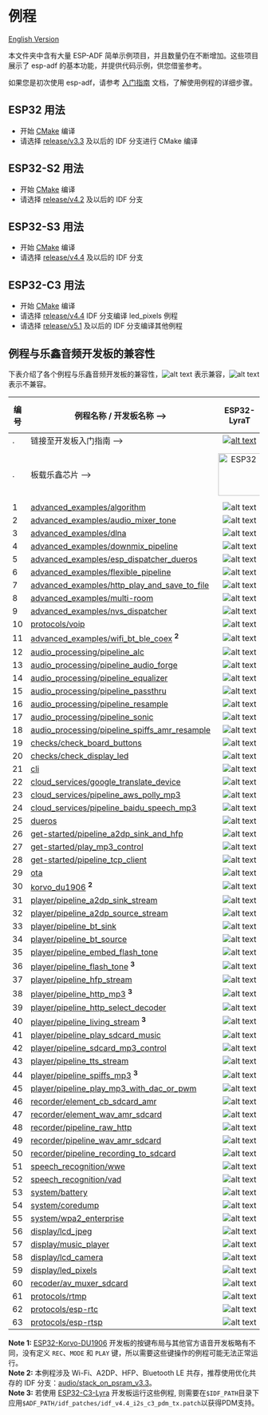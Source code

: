 # 例程

[English Version](./README.md)

本文件夹中含有大量 ESP-ADF 简单示例项目，并且数量仍在不断增加。这些项目展示了 esp-adf 的基本功能，并提供代码示例，供您借鉴参考。

如果您是初次使用 esp-adf，请参考 [入门指南](https://docs.espressif.com/projects/esp-adf/zh_CN/latest/get-started/index.html) 文档，了解使用例程的详细步骤。


## ESP32 用法

- 开始 [CMake](https://docs.espressif.com/projects/esp-idf/zh_CN/latest/esp32/api-guides/build-system.html) 编译
- 请选择 [release/v3.3](https://github.com/espressif/esp-idf/tree/release/v3.3) 及以后的 IDF 分支进行 CMake 编译

## ESP32-S2 用法

- 开始 [CMake](https://docs.espressif.com/projects/esp-idf/zh_CN/latest/esp32s2/api-guides/build-system.html) 编译
- 请选择 [release/v4.2](https://github.com/espressif/esp-idf/tree/release/v4.2) 及以后的 IDF 分支

## ESP32-S3 用法

- 开始 [CMake](https://docs.espressif.com/projects/esp-idf/zh_CN/latest/esp32s3/api-guides/build-system.html) 编译
- 请选择 [release/v4.4](https://github.com/espressif/esp-idf/tree/release/v4.4) 及以后的 IDF 分支

## ESP32-C3 用法

- 开始 [CMake](https://docs.espressif.com/projects/esp-idf/zh_CN/latest/esp32c3/api-guides/build-system.html) 编译
- 请选择 [release/v4.4](https://github.com/espressif/esp-idf/tree/release/v4.4) IDF 分支编译 led_pixels 例程
- 请选择 [release/v5.1](https://github.com/espressif/esp-idf/tree/release/v5.1) 及以后的 IDF 分支编译其他例程

## 例程与乐鑫音频开发板的兼容性

下表介绍了各个例程与乐鑫音频开发板的兼容性，![alt text](../docs/_static/yes-icon.png "兼容") 表示兼容，![alt text](../docs/_static/no-icon.png "兼容")  表示不兼容。

[comment]: <> (Markdown table editing tool)
[comment]: <> (https://www.tablesgenerator.com/markdown_tables)

| 编号 | 例程名称 / 开发板名称 -->                                                                  |                                                                                  ESP32-LyraT                                                                                 |                                                                                    ESP32-LyraTD-MSC                                                                                    |                                                                                    ESP32-LyraT-Mini                                                                                    |                          ESP32-Korvo-DU1906          <sup> **1** </sup>      |                        ESP32-S2-Kaluga-1 Kit                           |                        ESP32-S3-Korvo-2                           |                             ESP32-C3-Lyra                              |
|-----|------------------------------------------------------------------------------------------------|:----------------------------------------------------------------------------------------------------------------------------------------------------------------------------:|:--------------------------------------------------------------------------------------------------------------------------------------------------------------------------------------:|:--------------------------------------------------------------------------------------------------------------------------------------------------------------------------------------:|:---------------------------------------------------------------:|:----------------------------------------------------------------------:|:----------------------------------------------------------------------:|:----------------------------------------------------------------------:|
| .   | 链接至开发板入门指南  -->                                                   | [![alt text](../docs/_static/esp32-lyrat-v4.3-side-small.jpg "ESP32-LyraT")](https://docs.espressif.com/projects/esp-adf/en/latest/get-started/get-started-esp32-lyrat.html) | [![alt text](../docs/_static/esp32-lyratd-msc-v2.2-small.jpg "ESP32-LyraTD-MSC")](https://docs.espressif.com/projects/esp-adf/en/latest/get-started/get-started-esp32-lyratd-msc.html) | [![alt text](../docs/_static/esp32-lyrat-mini-v1.2-small.jpg "ESP32-LyraT-Mini")](https://docs.espressif.com/projects/esp-adf/en/latest/get-started/get-started-esp32-lyrat-mini.html) |  [![alt text](../docs/_static/esp32-korvo-du1906-v1.1-small.jpg "ESP32-Korvo-DU1906")](https://docs.espressif.com/projects/esp-adf/en/latest/get-started/get-started-esp32-korvo-du1906.html) | [![alt text](../docs/_static/esp32-s2-kaluga-1-kit-small.png "ESP32-S2-Kaluga-1 Kit")](https://docs.espressif.com/projects/esp-idf/en/latest/esp32s2/hw-reference/esp32s2/user-guide-esp32-s2-kaluga-1-kit.html) | [![alt text](../docs/_static/esp32-s3-korvo-2-v3.0-small.png "ESP32-S3-Korvo-2")](https://docs.espressif.com/projects/esp-adf/en/latest/get-started/user-guide-esp32-s3-korvo-2.html) |  [![alt text](../docs/_static/esp32-c3-lyra-v2.0-small.png "ESP32-C3-Lyra")](https://docs.espressif.com/projects/esp-adf/en/latest/get-started/user-guide-esp32-c3-lyra.html) |
| .   | 板载乐鑫芯片 -->                                                      |                                                        <img src="../docs/_static/ESP32.svg" height="85" alt="ESP32">                                                         |                                                             <img src="../docs/_static/ESP32.svg" height="85" alt="ESP32">                                                              |                                                             <img src="../docs/_static/ESP32.svg" height="85" alt="ESP32">                                                              | <img src="../docs/_static/ESP32.svg" height="85" alt="ESP32">   | <img src="../docs/_static/ESP32-S2.svg" height="100" alt="ESP32-S2">   |<img src="../docs/_static/ESP32-S3.svg" height="100" alt="ESP32-S3">   |<img src="../docs/_static/ESP32-C3.svg" height="75" alt="ESP32-C3">
|  1  | [advanced_examples/algorithm](advanced_examples/algorithm)                                               |                                                            ![alt text](../docs/_static/yes-icon.png "兼容")                                                            |                                                                 ![alt text](../docs/_static/no-icon.png "不兼容")                        |                                                                 ![alt text](../docs/_static/yes-icon.png "兼容")                                                                 |      ![alt text](../docs/_static/no-icon.png "不兼容")    |         ![alt text](../docs/_static/no-icon.png "不兼容")       | ![alt text](../docs/_static/yes-icon.png "兼容")  | ![alt text](../docs/_static/no-icon.png "不兼容")       |
|  2  | [advanced_examples/audio_mixer_tone](advanced_examples/audio_mixer_tone)                       |                                                            ![alt text](../docs/_static/yes-icon.png "兼容")                                                            |                                                                 ![alt text](../docs/_static/yes-icon.png "兼容")                                                                 |                                                                 ![alt text](../docs/_static/yes-icon.png "兼容")                                                                 |      ![alt text](../docs/_static/yes-icon.png "兼容")     |         ![alt text](../docs/_static/no-icon.png "不兼容")     | ![alt text](../docs/_static/yes-icon.png "兼容")  | ![alt text](../docs/_static/no-icon.png "不兼容")       |
|  3  | [advanced_examples/dlna](advanced_examples/dlna)                                               |                                                            ![alt text](../docs/_static/yes-icon.png "兼容")                                                            |                                                                 ![alt text](../docs/_static/yes-icon.png "兼容")                                                                 |                                                                 ![alt text](../docs/_static/yes-icon.png "兼容")                                                                 |      ![alt text](../docs/_static/yes-icon.png "兼容")     |         ![alt text](../docs/_static/yes-icon.png "兼容")         | ![alt text](../docs/_static/yes-icon.png "兼容")  | ![alt text](../docs/_static/no-icon.png "不兼容")       |
|  4  | [advanced_examples/downmix_pipeline](advanced_examples/downmix_pipeline)                       |                                                            ![alt text](../docs/_static/yes-icon.png "兼容")                                                            |                                                                 ![alt text](../docs/_static/yes-icon.png "兼容")                                                                 |                                                                 ![alt text](../docs/_static/yes-icon.png "兼容")                                                                 |      ![alt text](../docs/_static/yes-icon.png "兼容")     |         ![alt text](../docs/_static/no-icon.png "不兼容")     | ![alt text](../docs/_static/yes-icon.png "兼容")  | ![alt text](../docs/_static/no-icon.png "不兼容")       |
|  5  | [advanced_examples/esp_dispatcher_dueros](advanced_examples/esp_dispatcher_dueros)             |                                                            ![alt text](../docs/_static/yes-icon.png "兼容")                                                            |                                                                 ![alt text](../docs/_static/yes-icon.png "兼容")                                                                 |                                                                 ![alt text](../docs/_static/yes-icon.png "兼容")                                                                 |      ![alt text](../docs/_static/yes-icon.png "兼容")     |         ![alt text](../docs/_static/no-icon.png "不兼容")         | ![alt text](../docs/_static/yes-icon.png "兼容")  | ![alt text](../docs/_static/no-icon.png "不兼容")       |
|  6  | [advanced_examples/flexible_pipeline](advanced_examples/flexible_pipeline)                     |                                                            ![alt text](../docs/_static/yes-icon.png "兼容")                                                            |                                                                 ![alt text](../docs/_static/yes-icon.png "兼容")                                                                 |                                                                 ![alt text](../docs/_static/yes-icon.png "兼容")                                                                 |      ![alt text](../docs/_static/yes-icon.png "兼容")     |         ![alt text](../docs/_static/no-icon.png "不兼容")        | ![alt text](../docs/_static/yes-icon.png "兼容")  | ![alt text](../docs/_static/no-icon.png "不兼容")       |
|  7  | [advanced_examples/http_play_and_save_to_file](advanced_examples/http_play_and_save_to_file)   |                                                            ![alt text](../docs/_static/yes-icon.png "兼容")                                                            |                                                                 ![alt text](../docs/_static/yes-icon.png "兼容")                                                                 |                                                                 ![alt text](../docs/_static/yes-icon.png "兼容")                                                                 |      ![alt text](../docs/_static/yes-icon.png "兼容")     |         ![alt text](../docs/_static/no-icon.png "不兼容")        | ![alt text](../docs/_static/yes-icon.png "兼容")  | ![alt text](../docs/_static/no-icon.png "不兼容")       |
|  8  | [advanced_examples/multi-room](advanced_examples/multi-room)                                |                                                            ![alt text](../docs/_static/yes-icon.png "兼容")                                                            |                                                                 ![alt text](../docs/_static/yes-icon.png "兼容")                                                                 |                                                                 ![alt text](../docs/_static/yes-icon.png "兼容")                                                                 |      ![alt text](../docs/_static/yes-icon.png "兼容")     |         ![alt text](../docs/_static/yes-icon.png "兼容")         | ![alt text](../docs/_static/yes-icon.png "兼容")  | ![alt text](../docs/_static/no-icon.png "不兼容")       |
|  9  | [advanced_examples/nvs_dispatcher](advanced_examples/nvs_dispatcher)                                |                                                            ![alt text](../docs/_static/yes-icon.png "兼容")                                                            |                                                                 ![alt text](../docs/_static/yes-icon.png "兼容")                                                                 |                                                                 ![alt text](../docs/_static/yes-icon.png "兼容")                                                                 |      ![alt text](../docs/_static/yes-icon.png "兼容")     |         ![alt text](../docs/_static/yes-icon.png "兼容")         | ![alt text](../docs/_static/yes-icon.png "兼容")  | ![alt text](../docs/_static/no-icon.png "不兼容")       |
| 10  | [protocols/voip](protocols/voip)                                               				   |                                                            ![alt text](../docs/_static/no-icon.png "不兼容")                                                            |                                                                 ![alt text](../docs/_static/no-icon.png "不兼容")                                                                 |                                                                ![alt text](../docs/_static/yes-icon.png "兼容")                                                                 |      ![alt text](../docs/_static/no-icon.png "不兼容")    |         ![alt text](../docs/_static/no-icon.png "不兼容")         | ![alt text](../docs/_static/yes-icon.png "兼容")  | ![alt text](../docs/_static/no-icon.png "不兼容")       |
| 11  | [advanced_examples/wifi_bt_ble_coex](advanced_examples/wifi_bt_ble_coex)   <sup> **2** </sup>  |                                                            ![alt text](../docs/_static/yes-icon.png "兼容")                                                            |                                                                 ![alt text](../docs/_static/yes-icon.png "兼容")                                                                 |                                                                 ![alt text](../docs/_static/yes-icon.png "兼容")                                                                 |      ![alt text](../docs/_static/yes-icon.png "兼容")     |         ![alt text](../docs/_static/no-icon.png "不兼容")        | ![alt text](../docs/_static/no-icon.png "不兼容") | ![alt text](../docs/_static/no-icon.png "不兼容")       |
| 12  | [audio_processing/pipeline_alc](audio_processing/pipeline_alc)                                 |                                                            ![alt text](../docs/_static/yes-icon.png "兼容")                                                            |                                                                 ![alt text](../docs/_static/yes-icon.png "兼容")                                                                 |                                                                 ![alt text](../docs/_static/yes-icon.png "兼容")                                                                 |      ![alt text](../docs/_static/yes-icon.png "兼容")     |         ![alt text](../docs/_static/no-icon.png "不兼容")        | ![alt text](../docs/_static/yes-icon.png "兼容")  | ![alt text](../docs/_static/no-icon.png "不兼容")       |
| 13  | [audio_processing/pipeline_audio_forge](audio_processing/pipeline_audio_forge)                                 |                                                            ![alt text](../docs/_static/yes-icon.png "兼容")                                                            |                                                                 ![alt text](../docs/_static/yes-icon.png "兼容")                                                                 |                                                                 ![alt text](../docs/_static/yes-icon.png "兼容")                                                                 |      ![alt text](../docs/_static/yes-icon.png "兼容")     |         ![alt text](../docs/_static/no-icon.png "不兼容")        | ![alt text](../docs/_static/yes-icon.png "兼容")  | ![alt text](../docs/_static/no-icon.png "不兼容")       |
| 14  | [audio_processing/pipeline_equalizer](audio_processing/pipeline_equalizer)                     |                                                            ![alt text](../docs/_static/yes-icon.png "兼容")                                                            |                                                                 ![alt text](../docs/_static/yes-icon.png "兼容")                                                                 |                                                                 ![alt text](../docs/_static/yes-icon.png "兼容")                                                                 |      ![alt text](../docs/_static/yes-icon.png "兼容")     |         ![alt text](../docs/_static/no-icon.png "不兼容")        | ![alt text](../docs/_static/yes-icon.png "兼容")  | ![alt text](../docs/_static/no-icon.png "不兼容")       |
| 15  | [audio_processing/pipeline_passthru](audio_processing/pipeline_passthru)                       |      ![alt text](../docs/_static/yes-icon.png "兼容")       |          ![alt text](../docs/_static/no-icon.png "不兼容")              |                                                                ![alt text](../docs/_static/no-icon.png "Not 兼容")            |      ![alt text](../docs/_static/no-icon.png "不兼容")         |         ![alt text](../docs/_static/no-icon.png "不兼容")             | ![alt text](../docs/_static/no-icon.png "不兼容")      | ![alt text](../docs/_static/no-icon.png "不兼容")       |
| 16  | [audio_processing/pipeline_resample](audio_processing/pipeline_resample)                       |                                                            ![alt text](../docs/_static/yes-icon.png "兼容")                                                            |                                                                 ![alt text](../docs/_static/yes-icon.png "兼容")                                                                 |                                                                 ![alt text](../docs/_static/yes-icon.png "兼容")                                                                 |      ![alt text](../docs/_static/yes-icon.png "兼容")     |         ![alt text](../docs/_static/no-icon.png "不兼容")          | ![alt text](../docs/_static/yes-icon.png "兼容")  | ![alt text](../docs/_static/no-icon.png "不兼容")       |
| 17  | [audio_processing/pipeline_sonic](audio_processing/pipeline_sonic)                             |                                                            ![alt text](../docs/_static/yes-icon.png "兼容")                                                            |                                                                 ![alt text](../docs/_static/yes-icon.png "兼容")                                                                 |                                                                 ![alt text](../docs/_static/yes-icon.png "兼容")                                                                 |      ![alt text](../docs/_static/yes-icon.png "兼容")     |         ![alt text](../docs/_static/no-icon.png "不兼容")          | ![alt text](../docs/_static/yes-icon.png "兼容")  | ![alt text](../docs/_static/no-icon.png "不兼容")       |
| 18  | [audio_processing/pipeline_spiffs_amr_resample](audio_processing/pipeline_spiffs_amr_resample) |                                                            ![alt text](../docs/_static/yes-icon.png "兼容")                                                            |                                                                 ![alt text](../docs/_static/yes-icon.png "兼容")                                                                 |                                                                 ![alt text](../docs/_static/yes-icon.png "兼容")                                                                 |      ![alt text](../docs/_static/yes-icon.png "兼容")     |         ![alt text](../docs/_static/yes-icon.png "兼容")         | ![alt text](../docs/_static/yes-icon.png "兼容")  | ![alt text](../docs/_static/no-icon.png "不兼容")       |
| 19  | [checks/check_board_buttons](checks/check_board_buttons)                                     |                                                           ![alt text](../docs/_static/yes-icon.png "兼容")                                                          |                                                                 ![alt text](../docs/_static/yes-icon.png "兼容")                                                                 |                                                                ![alt text](../docs/_static/yes-icon.png "兼容")                                                               |    ![alt text](../docs/_static/yes-icon.png "兼容")    |        ![alt text](../docs/_static/yes-icon.png "兼容")       | ![alt text](../docs/_static/yes-icon.png "兼容")  | ![alt text](../docs/_static/yes-icon.png "兼容")       |
| 20  | [checks/check_display_led](checks/check_display_led)                                                 |                                                           ![alt text](../docs/_static/yes-icon.png "兼容")                                                          |                                                                 ![alt text](../docs/_static/yes-icon.png "兼容")                                                                 |                                                                ![alt text](../docs/_static/yes-icon.png "兼容")                                                               |    ![alt text](../docs/_static/yes-icon.png "兼容")    |        ![alt text](../docs/_static/yes-icon.png "兼容")       | ![alt text](../docs/_static/yes-icon.png "兼容")  | ![alt text](../docs/_static/yes-icon.png "兼容")       |
| 21  | [cli](cli)                                                                                     |                                                            ![alt text](../docs/_static/yes-icon.png "兼容")                                                            |                                                                 ![alt text](../docs/_static/yes-icon.png "兼容")                                                                 |                                                                 ![alt text](../docs/_static/yes-icon.png "兼容")                                                                 |      ![alt text](../docs/_static/yes-icon.png "兼容")     |         ![alt text](../docs/_static/yes-icon.png "兼容")         | ![alt text](../docs/_static/yes-icon.png "兼容")  | ![alt text](../docs/_static/no-icon.png "不兼容")       |
| 22  | [cloud_services/google_translate_device](cloud_services/google_translate_device)               |                                                            ![alt text](../docs/_static/yes-icon.png "兼容")                                                            |                                                                ![alt text](../docs/_static/yes-icon.png "兼容")                                                               |                                                                 ![alt text](../docs/_static/yes-icon.png "兼容")                                                                 |      ![alt text](../docs/_static/yes-icon.png "兼容")     |         ![alt text](../docs/_static/yes-icon.png "兼容")         | ![alt text](../docs/_static/yes-icon.png "兼容")  | ![alt text](../docs/_static/no-icon.png "不兼容")       |
| 23  | [cloud_services/pipeline_aws_polly_mp3](cloud_services/pipeline_aws_polly_mp3)                 |                                                            ![alt text](../docs/_static/yes-icon.png "兼容")                                                            |                                                                 ![alt text](../docs/_static/yes-icon.png "兼容")                                                                 |                                                                 ![alt text](../docs/_static/yes-icon.png "兼容")                                                                 |      ![alt text](../docs/_static/yes-icon.png "兼容")     |         ![alt text](../docs/_static/yes-icon.png "兼容")         | ![alt text](../docs/_static/yes-icon.png "兼容")  | ![alt text](../docs/_static/no-icon.png "不兼容")       |
| 24  | [cloud_services/pipeline_baidu_speech_mp3](cloud_services/pipeline_baidu_speech_mp3)           |                                                            ![alt text](../docs/_static/yes-icon.png "兼容")                                                            |                                                                 ![alt text](../docs/_static/yes-icon.png "兼容")                                                                 |                                                                 ![alt text](../docs/_static/yes-icon.png "兼容")                                                                 |      ![alt text](../docs/_static/yes-icon.png "兼容")     |         ![alt text](../docs/_static/yes-icon.png "兼容")         | ![alt text](../docs/_static/yes-icon.png "兼容")  | ![alt text](../docs/_static/no-icon.png "不兼容")       |
| 25  | [dueros](dueros)                                                                               |                                                            ![alt text](../docs/_static/yes-icon.png "兼容")                                                            |                                                                 ![alt text](../docs/_static/yes-icon.png "兼容")                                                                 |                                                                 ![alt text](../docs/_static/yes-icon.png "兼容")                                                                 |      ![alt text](../docs/_static/yes-icon.png "兼容")     |         ![alt text](../docs/_static/no-icon.png "不兼容")         | ![alt text](../docs/_static/yes-icon.png "兼容")  | ![alt text](../docs/_static/no-icon.png "不兼容")       |
| 26  | [get-started/pipeline_a2dp_sink_and_hfp](get-started/pipeline_a2dp_sink_and_hfp)               |                                                            ![alt text](../docs/_static/yes-icon.png "兼容")                                                            |                                                                 ![alt text](../docs/_static/yes-icon.png "兼容")                                                                 |                                                                 ![alt text](../docs/_static/yes-icon.png "兼容")                                                                 |      ![alt text](../docs/_static/yes-icon.png "兼容")     |         ![alt text](../docs/_static/no-icon.png "不兼容")        | ![alt text](../docs/_static/no-icon.png "不兼容") | ![alt text](../docs/_static/no-icon.png "不兼容")       |
| 27  | [get-started/play_mp3_control](get-started/play_mp3_control)                                   |                                                            ![alt text](../docs/_static/yes-icon.png "兼容")                                                            |                                                                 ![alt text](../docs/_static/yes-icon.png "兼容")                                                                 |                                                                 ![alt text](../docs/_static/yes-icon.png "兼容")                                                                 |      ![alt text](../docs/_static/yes-icon.png "兼容")     |         ![alt text](../docs/_static/yes-icon.png "兼容")         | ![alt text](../docs/_static/yes-icon.png "兼容")  | ![alt text](../docs/_static/no-icon.png "不兼容")       |
| 28  | [get-started/pipeline_tcp_client](get-started/pipeline_tcp_client)                                       |                                                            ![alt text](../docs/_static/yes-icon.png "兼容")                                                            |                                                                 ![alt text](../docs/_static/yes-icon.png "兼容")                                                                 |                                                                 ![alt text](../docs/_static/yes-icon.png "兼容")                                                                 |      ![alt text](../docs/_static/yes-icon.png "兼容")     |         ![alt text](../docs/_static/yes-icon.png "兼容")         | ![alt text](../docs/_static/yes-icon.png "兼容")  | ![alt text](../docs/_static/no-icon.png "不兼容")       |
| 29  | [ota](ota)                           |                                                            ![alt text](../docs/_static/yes-icon.png "兼容")                                                            |                                                                 ![alt text](../docs/_static/yes-icon.png "兼容")                                                                 |                                                                 ![alt text](../docs/_static/yes-icon.png "兼容")                                                                 |      ![alt text](../docs/_static/yes-icon.png "兼容")     |   ![alt text](../docs/_static/yes-icon.png "兼容")  | ![alt text](../docs/_static/yes-icon.png "兼容")  | ![alt text](../docs/_static/no-icon.png "不兼容")       |
| 30  | [korvo_du1906](korvo_du1906)     <sup> **2** </sup>      |             ![alt text](../docs/_static/no-icon.png "不兼容")                                                             |            ![alt text](../docs/_static/no-icon.png "不兼容")                                                          |                     ![alt text](../docs/_static/no-icon.png "不兼容")                  |      ![alt text](../docs/_static/yes-icon.png "兼容")     |         ![alt text](../docs/_static/no-icon.png "不兼容")         | ![alt text](../docs/_static/no-icon.png "不兼容")  | ![alt text](../docs/_static/no-icon.png "不兼容")       |
| 31  | [player/pipeline_a2dp_sink_stream](player/pipeline_a2dp_sink_stream)                                         |                                                            ![alt text](../docs/_static/yes-icon.png "兼容")                                                            |                                                                 ![alt text](../docs/_static/yes-icon.png "兼容")                                                                 |                                                                 ![alt text](../docs/_static/yes-icon.png "兼容")                                                                 |      ![alt text](../docs/_static/yes-icon.png "兼容")     |         ![alt text](../docs/_static/no-icon.png "不兼容")        | ![alt text](../docs/_static/no-icon.png "不兼容") | ![alt text](../docs/_static/no-icon.png "不兼容")       |
| 32  | [player/pipeline_a2dp_source_stream](player/pipeline_a2dp_source_stream)                                         |                                                            ![alt text](../docs/_static/yes-icon.png "兼容")                                                            |                                                                 ![alt text](../docs/_static/yes-icon.png "兼容")                                                                 |                                                                 ![alt text](../docs/_static/yes-icon.png "兼容")                                                                 |      ![alt text](../docs/_static/yes-icon.png "兼容")     |         ![alt text](../docs/_static/no-icon.png "不兼容")          | ![alt text](../docs/_static/no-icon.png "不兼容")   | ![alt text](../docs/_static/no-icon.png "不兼容")       |
| 33  | [player/pipeline_bt_sink](player/pipeline_bt_sink)                                             |                                                            ![alt text](../docs/_static/yes-icon.png "兼容")                                                            |                                                                 ![alt text](../docs/_static/yes-icon.png "兼容")                                                                 |                                                                 ![alt text](../docs/_static/yes-icon.png "兼容")                                                                 |      ![alt text](../docs/_static/yes-icon.png "兼容")     |         ![alt text](../docs/_static/no-icon.png "不兼容")        | ![alt text](../docs/_static/no-icon.png "不兼容") | ![alt text](../docs/_static/no-icon.png "不兼容")       |
| 34  | [player/pipeline_bt_source](player/pipeline_bt_source)                                         |                                                            ![alt text](../docs/_static/yes-icon.png "兼容")                                                            |                                                                 ![alt text](../docs/_static/yes-icon.png "兼容")                                                                 |                                                                 ![alt text](../docs/_static/yes-icon.png "兼容")                                                                 |      ![alt text](../docs/_static/yes-icon.png "兼容")     |         ![alt text](../docs/_static/no-icon.png "不兼容")        | ![alt text](../docs/_static/no-icon.png "不兼容") | ![alt text](../docs/_static/no-icon.png "不兼容")       |
| 35  | [player/pipeline_embed_flash_tone](player/pipeline_embed_flash_tone)          |                                                            ![alt text](../docs/_static/yes-icon.png "兼容")                                                            |                                                                 ![alt text](../docs/_static/yes-icon.png "兼容")                                                                 |                                                                 ![alt text](../docs/_static/yes-icon.png "兼容")                                                                 |      ![alt text](../docs/_static/yes-icon.png "兼容")     |         ![alt text](../docs/_static/yes-icon.png "兼容")         | ![alt text](../docs/_static/yes-icon.png "兼容")  | ![alt text](../docs/_static/no-icon.png "不兼容")  |
| 36  | [player/pipeline_flash_tone](player/pipeline_flash_tone)     <sup> **3** </sup>      |                                                            ![alt text](../docs/_static/yes-icon.png "兼容")                                                            |                                                                 ![alt text](../docs/_static/yes-icon.png "兼容")                                                                 |                                                                 ![alt text](../docs/_static/yes-icon.png "兼容")                                                                 |      ![alt text](../docs/_static/yes-icon.png "兼容")     |         ![alt text](../docs/_static/yes-icon.png "兼容")         | ![alt text](../docs/_static/yes-icon.png "兼容")  | ![alt text](../docs/_static/yes-icon.png "兼容")  |
| 37  | [player/pipeline_hfp_stream](player/pipeline_hfp_stream)                                         |                                                            ![alt text](../docs/_static/yes-icon.png "兼容")                                                            |                                                                 ![alt text](../docs/_static/yes-icon.png "兼容")                                                                 |                                                                 ![alt text](../docs/_static/yes-icon.png "兼容")                                                                 |      ![alt text](../docs/_static/yes-icon.png "兼容")     |         ![alt text](../docs/_static/no-icon.png "不兼容")        | ![alt text](../docs/_static/no-icon.png "不兼容") | ![alt text](../docs/_static/no-icon.png "不兼容")       |
| 38  | [player/pipeline_http_mp3](player/pipeline_http_mp3)     <sup> **3** </sup>      |                                                            ![alt text](../docs/_static/yes-icon.png "兼容")                                                            |                                                                 ![alt text](../docs/_static/yes-icon.png "兼容")                                                                 |                                                                 ![alt text](../docs/_static/yes-icon.png "兼容")                                                                 |      ![alt text](../docs/_static/yes-icon.png "兼容")     |         ![alt text](../docs/_static/yes-icon.png "兼容")         | ![alt text](../docs/_static/yes-icon.png "兼容")  | ![alt text](../docs/_static/yes-icon.png "兼容")  |
| 39  | [player/pipeline_http_select_decoder](player/pipeline_http_select_decoder)                     |                                                            ![alt text](../docs/_static/yes-icon.png "兼容")                                                            |                                                                 ![alt text](../docs/_static/yes-icon.png "兼容")                                                                 |                                                                 ![alt text](../docs/_static/yes-icon.png "兼容")                                                                 |      ![alt text](../docs/_static/yes-icon.png "兼容")     |         ![alt text](../docs/_static/yes-icon.png "兼容")         | ![alt text](../docs/_static/yes-icon.png "兼容")  | ![alt text](../docs/_static/no-icon.png "不兼容")       |
| 40  | [player/pipeline_living_stream](player/pipeline_living_stream)     <sup> **3** </sup>      |                                                            ![alt text](../docs/_static/yes-icon.png "兼容")                                                            |                                                                 ![alt text](../docs/_static/yes-icon.png "兼容")                                                                 |                                                                 ![alt text](../docs/_static/yes-icon.png "兼容")                                                                 |      ![alt text](../docs/_static/yes-icon.png "兼容")     |         ![alt text](../docs/_static/yes-icon.png "兼容")         | ![alt text](../docs/_static/yes-icon.png "兼容")  | ![alt text](../docs/_static/yes-icon.png "兼容")       |
| 41  | [player/pipeline_play_sdcard_music](player/pipeline_play_sdcard_music)                                       |                                                            ![alt text](../docs/_static/yes-icon.png "兼容")                                                            |                                                                 ![alt text](../docs/_static/yes-icon.png "兼容")                                                                 |                                                                 ![alt text](../docs/_static/yes-icon.png "兼容")                                                                 |      ![alt text](../docs/_static/yes-icon.png "兼容")     |         ![alt text](../docs/_static/no-icon.png "不兼容")        | ![alt text](../docs/_static/yes-icon.png "兼容")  | ![alt text](../docs/_static/no-icon.png "不兼容")       |
| 42  | [player/pipeline_sdcard_mp3_control](player/pipeline_sdcard_mp3_control)                       |                                                            ![alt text](../docs/_static/yes-icon.png "兼容")                                                            |                                                                 ![alt text](../docs/_static/yes-icon.png "兼容")                                                                 |                                                                 ![alt text](../docs/_static/yes-icon.png "兼容")                                                                 |      ![alt text](../docs/_static/yes-icon.png "兼容")     |         ![alt text](../docs/_static/no-icon.png "不兼容")        | ![alt text](../docs/_static/yes-icon.png "兼容")  | ![alt text](../docs/_static/no-icon.png "不兼容")       |
| 43  | [player/pipeline_tts_stream](player/pipeline_tts_stream)                                       |                                                            ![alt text](../docs/_static/yes-icon.png "兼容")                                                            |                                                                 ![alt text](../docs/_static/yes-icon.png "兼容")                                                                 |                                                                 ![alt text](../docs/_static/yes-icon.png "兼容")                                                                 |      ![alt text](../docs/_static/yes-icon.png "兼容")     |         ![alt text](../docs/_static/no-icon.png "不兼容")        | ![alt text](../docs/_static/yes-icon.png "兼容")  | ![alt text](../docs/_static/no-icon.png "不兼容")       |
| 44  | [player/pipeline_spiffs_mp3](player/pipeline_spiffs_mp3)     <sup> **3** </sup>      |                                                            ![alt text](../docs/_static/yes-icon.png "兼容")                                                            |                                                                 ![alt text](../docs/_static/yes-icon.png "兼容")                                                                 |                                                                 ![alt text](../docs/_static/yes-icon.png "兼容")                                                                 |      ![alt text](../docs/_static/yes-icon.png "兼容")     |         ![alt text](../docs/_static/yes-icon.png "兼容")         | ![alt text](../docs/_static/yes-icon.png "兼容")  | ![alt text](../docs/_static/yes-icon.png "兼容")       |
| 45  | [player/pipeline_play_mp3_with_dac_or_pwm](player/pipeline_play_mp3_with_dac_or_pwm)                                       |                                                            ![alt text](../docs/_static/no-icon.png "不兼容")                   |                                                                 ![alt text](../docs/_static/no-icon.png "不兼容")             |                  ![alt text](../docs/_static/no-icon.png "不兼容")              |      ![alt text](../docs/_static/no-icon.png "不兼容")       |         ![alt text](../docs/_static/no-icon.png "不兼容")           | ![alt text](../docs/_static/no-icon.png "不兼容")    | ![alt text](../docs/_static/no-icon.png "不兼容")       |
| 46  | [recorder/element_cb_sdcard_amr](recorder/element_cb_sdcard_amr)                               |                                                            ![alt text](../docs/_static/yes-icon.png "兼容")                                                            |                                                                 ![alt text](../docs/_static/yes-icon.png "兼容")                                                                 |                                                                 ![alt text](../docs/_static/yes-icon.png "兼容")                                                                 |      ![alt text](../docs/_static/yes-icon.png "兼容")     |         ![alt text](../docs/_static/no-icon.png "不兼容")         | ![alt text](../docs/_static/yes-icon.png "兼容")  | ![alt text](../docs/_static/no-icon.png "不兼容")       |
| 47  | [recorder/element_wav_amr_sdcard](recorder/element_wav_amr_sdcard)                               |                                                            ![alt text](../docs/_static/yes-icon.png "兼容")                                                            |                                                                 ![alt text](../docs/_static/yes-icon.png "兼容")                                                                 |                                                                 ![alt text](../docs/_static/yes-icon.png "兼容")                                                                 |      ![alt text](../docs/_static/yes-icon.png "兼容")     |         ![alt text](../docs/_static/no-icon.png "不兼容")         | ![alt text](../docs/_static/yes-icon.png "兼容")  | ![alt text](../docs/_static/no-icon.png "不兼容")       |
| 48  | [recorder/pipeline_raw_http](recorder/pipeline_raw_http)                                       |                                                            ![alt text](../docs/_static/yes-icon.png "兼容")                                                            |                                                                 ![alt text](../docs/_static/yes-icon.png "兼容")                                                                 |                                                                 ![alt text](../docs/_static/yes-icon.png "兼容")                                                                 |      ![alt text](../docs/_static/yes-icon.png "兼容")     |         ![alt text](../docs/_static/yes-icon.png "兼容")         | ![alt text](../docs/_static/yes-icon.png "兼容")  | ![alt text](../docs/_static/no-icon.png "不兼容")       |
| 49  | [recorder/pipeline_wav_amr_sdcard](recorder/pipeline_wav_amr_sdcard)                                   |                                                            ![alt text](../docs/_static/yes-icon.png "兼容")                                                            |                                                                 ![alt text](../docs/_static/yes-icon.png "兼容")                                                                 |                                                                 ![alt text](../docs/_static/yes-icon.png "兼容")                                                                 |      ![alt text](../docs/_static/yes-icon.png "兼容")     |         ![alt text](../docs/_static/no-icon.png "不兼容")         | ![alt text](../docs/_static/yes-icon.png "兼容")  | ![alt text](../docs/_static/no-icon.png "不兼容")       |
| 50  | [recorder/pipeline_recording_to_sdcard](recorder/pipeline_recording_to_sdcard)                                   |                                                            ![alt text](../docs/_static/yes-icon.png "兼容")                                                            |                                                                 ![alt text](../docs/_static/yes-icon.png "兼容")                                                                 |                                                                 ![alt text](../docs/_static/yes-icon.png "兼容")                                                                 |      ![alt text](../docs/_static/no-icon.png "不兼容")       |         ![alt text](../docs/_static/no-icon.png "不兼容")         | ![alt text](../docs/_static/yes-icon.png "兼容")  | ![alt text](../docs/_static/no-icon.png "不兼容")       |
| 51  | [speech_recognition/wwe](speech_recognition/wwe)                                               |                                                            ![alt text](../docs/_static/yes-icon.png "兼容")                                                            |                                                                 ![alt text](../docs/_static/yes-icon.png "兼容")                                                                 |                                                                 ![alt text](../docs/_static/yes-icon.png "兼容")                                                                 | ![alt text](../docs/_static/no-icon.png "不兼容")       |         ![alt text](../docs/_static/no-icon.png "不兼容")          | ![alt text](../docs/_static/yes-icon.png "兼容") | ![alt text](../docs/_static/no-icon.png "不兼容")       |
| 52  | [speech_recognition/vad](speech_recognition/vad)                                               |                                                            ![alt text](../docs/_static/yes-icon.png "兼容")                                                            |                                                                 ![alt text](../docs/_static/yes-icon.png "兼容")                                                                 |                                                                 ![alt text](../docs/_static/yes-icon.png "兼容")                                                                 |      ![alt text](../docs/_static/yes-icon.png "兼容")     |         ![alt text](../docs/_static/no-icon.png "不兼容")          | ![alt text](../docs/_static/yes-icon.png "兼容")  | ![alt text](../docs/_static/no-icon.png "不兼容")       |
| 53  | [system/battery](system/battery)                           |                                                            ![alt text](../docs/_static/no-icon.png "不兼容")                 |     ![alt text](../docs/_static/no-icon.png "不兼容")             |                                                                 ![alt text](../docs/_static/no-icon.png "不兼容")              |      ![alt text](../docs/_static/yes-icon.png "兼容")     |         ![alt text](../docs/_static/no-icon.png "不兼容")           | ![alt text](../docs/_static/no-icon.png "不兼容")    | ![alt text](../docs/_static/no-icon.png "不兼容")       |
| 54  | [system/coredump](system/coredump)                           |                                                            ![alt text](../docs/_static/yes-icon.png "兼容")                                                            |                                                                 ![alt text](../docs/_static/yes-icon.png "兼容")                                                                 |                                                                 ![alt text](../docs/_static/yes-icon.png "兼容")                                                                 |      ![alt text](../docs/_static/yes-icon.png "兼容")     |         ![alt text](../docs/_static/yes-icon.png "兼容")         | ![alt text](../docs/_static/yes-icon.png "兼容")  | ![alt text](../docs/_static/no-icon.png "不兼容")       |
| 55  | [system/wpa2_enterprise](system/wpa2_enterprise)                           |                                                            ![alt text](../docs/_static/yes-icon.png "兼容")                                                            |                                                                 ![alt text](../docs/_static/yes-icon.png "兼容")                                                                 |                                                                 ![alt text](../docs/_static/yes-icon.png "兼容")                                                                 |      ![alt text](../docs/_static/yes-icon.png "兼容")     |         ![alt text](../docs/_static/yes-icon.png "兼容")         | ![alt text](../docs/_static/yes-icon.png "兼容")  | ![alt text](../docs/_static/no-icon.png "不兼容")       |
| 56  | [display/lcd_jpeg](display/lcd_jpeg)                           |            ![alt text](../docs/_static/no-icon.png "不兼容")                   |          ![alt text](../docs/_static/no-icon.png "不兼容")             |               ![alt text](../docs/_static/no-icon.png "不兼容")            |      ![alt text](../docs/_static/no-icon.png "不兼容")     |         ![alt text](../docs/_static/no-icon.png "不兼容")  |         ![alt text](../docs/_static/yes-icon.png "兼容")         | ![alt text](../docs/_static/no-icon.png "不兼容")       |
| 57  | [display/music_player](display/music_player)        |          ![alt text](../docs/_static/no-icon.png "不兼容")         |             ![alt text](../docs/_static/no-icon.png "不兼容")            |        ![alt text](../docs/_static/no-icon.png "不兼容")            |      ![alt text](../docs/_static/no-icon.png "不兼容")      |         ![alt text](../docs/_static/no-icon.png "不兼容")   |         ![alt text](../docs/_static/yes-icon.png "兼容")         | ![alt text](../docs/_static/no-icon.png "不兼容")       |
| 58  | [display/lcd_camera](display/lcd_camera)        |          ![alt text](../docs/_static/no-icon.png "不兼容")         |             ![alt text](../docs/_static/no-icon.png "不兼容")            |        ![alt text](../docs/_static/no-icon.png "不兼容")            |      ![alt text](../docs/_static/no-icon.png "不兼容")      |         ![alt text](../docs/_static/no-icon.png "不兼容")   |         ![alt text](../docs/_static/yes-icon.png "兼容")         | ![alt text](../docs/_static/no-icon.png "不兼容")       |
| 59  | [display/led_pixels](display/led_pixels)        |          ![alt text](../docs/_static/no-icon.png "不兼容")         |             ![alt text](../docs/_static/no-icon.png "不兼容")            |        ![alt text](../docs/_static/no-icon.png "不兼容")            |      ![alt text](../docs/_static/no-icon.png "不兼容")      |         ![alt text](../docs/_static/no-icon.png "不兼容")   |         ![alt text](../docs/_static/no-icon.png "不兼容")         | ![alt text](../docs/_static/yes-icon.png "兼容")       |
| 60  | [recoder/av_muxer_sdcard](recorder/av_muxer_sdcard)        |          ![alt text](../docs/_static/no-icon.png "不兼容")         |             ![alt text](../docs/_static/no-icon.png "不兼容")            |        ![alt text](../docs/_static/no-icon.png "不兼容")            |      ![alt text](../docs/_static/no-icon.png "不兼容")      |         ![alt text](../docs/_static/no-icon.png "不兼容")   |         ![alt text](../docs/_static/yes-icon.png "兼容")         | ![alt text](../docs/_static/no-icon.png "不兼容")       |
| 61  | [protocols/rtmp](protocols/rtmp)         |          ![alt text](../docs/_static/no-icon.png "不兼容")         |             ![alt text](../docs/_static/no-icon.png "不兼容")            |        ![alt text](../docs/_static/no-icon.png "不兼容")            |      ![alt text](../docs/_static/no-icon.png "不兼容")      |         ![alt text](../docs/_static/no-icon.png "不兼容")   |         ![alt text](../docs/_static/yes-icon.png "兼容")         | ![alt text](../docs/_static/no-icon.png "不兼容")       |
| 62  | [protocols/esp-rtc](protocols/esp-rtc)       	|	![alt text](../docs/_static/no-icon.png "不兼容")	|	![alt text](../docs/_static/no-icon.png "不兼容")	|	![alt text](../docs/_static/no-icon.png "不兼容")	|      ![alt text](../docs/_static/no-icon.png "不兼容")    |         ![alt text](../docs/_static/no-icon.png "不兼容")         | ![alt text](../docs/_static/yes-icon.png "兼容")  | ![alt text](../docs/_static/no-icon.png "不兼容")       |
| 63  | [protocols/esp-rtsp](protocols/esp-rtsp)     	|	![alt text](../docs/_static/no-icon.png "不兼容")	|	![alt text](../docs/_static/no-icon.png "不兼容")	|	![alt text](../docs/_static/no-icon.png "不兼容")	|      ![alt text](../docs/_static/no-icon.png "不兼容")    |         ![alt text](../docs/_static/no-icon.png "不兼容")         | ![alt text](../docs/_static/yes-icon.png "兼容")  | ![alt text](../docs/_static/no-icon.png "不兼容")       |

**Note 1:** [ESP32-Korvo-DU1906](https://docs.espressif.com/projects/esp-adf/en/latest/design-guide/dev-boards/get-started-esp32-korvo-du1906.html) 开发板的按键布局与其他官方语音开发板略有不同，没有定义 `REC`、`MODE` 和 `PLAY` 键，所以需要这些键操作的例程可能无法正常运行。<br />
**Note 2:** 本例程涉及 Wi-Fi、A2DP、HFP、Bluetooth LE 共存，推荐使用优化共存的 IDF 分支：[audio/stack_on_psram_v3.3](https://github.com/espressif/esp-idf/tree/audio/stack_on_psram_v3.3)。<br />
**Note 3:** 若使用 [ESP32-C3-Lyra](https://docs.espressif.com/projects/esp-adf/en/latest/get-started/user-guide-esp32-c3-lyra.html) 开发板运行这些例程, 则需要在`$IDF_PATH`目录下应用`$ADF_PATH/idf_patches/idf_v4.4_i2s_c3_pdm_tx.patch`以获得PDM支持。